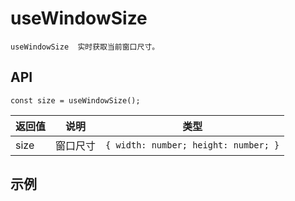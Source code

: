# useWindowSize

`useWindowSize  实时获取当前窗口尺寸。`

## API
`const size = useWindowSize();`

| 返回值	| 说明 | 类型 |
| --- | --- | --- |
| size | 窗口尺寸 | `{ width: number; height: number; }` |


## 示例
<code src="./demo/index.tsx"></code>
